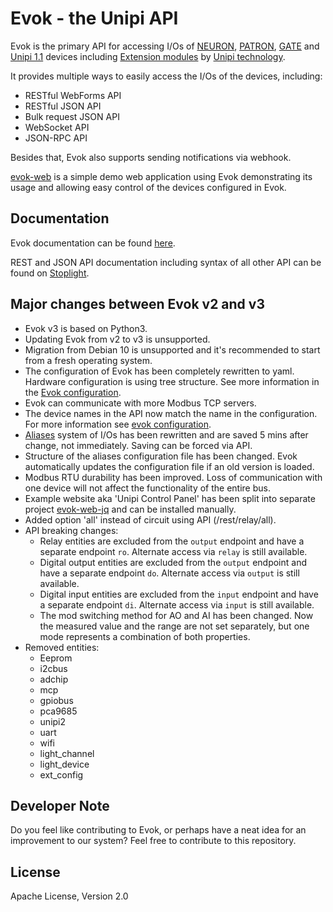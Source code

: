 # Evok - the Unipi API

Evok is the primary API for accessing I/Os of [NEURON], [PATRON], [GATE] and [Unipi 1.1] devices including [Extension modules] by [Unipi technology].

It provides multiple ways to easily access the I/Os of the devices, including:

- RESTful WebForms API
- RESTful JSON API
- Bulk request JSON API
- WebSocket API
- JSON-RPC API

Besides that, Evok also supports sending notifications via webhook.

[evok-web] is a simple demo web application using Evok demonstrating its usage and allowing easy control of the devices configured in Evok.

## Documentation

Evok documentation can be found [here](https://evok.readthedocs.io/).

REST and JSON API documentation including syntax of all other API can be found on [Stoplight](https://unipitechnology.stoplight.io/docs/evok/nufpnwh01hk75-evok).

## Major changes between Evok v2 and v3

- Evok v3 is based on Python3.
- Updating Evok from v2 to v3 is unsupported.
- Migration from Debian 10 is unsupported and it's recommended to start from a fresh operating system.
- The configuration of Evok has been completely rewritten to yaml. Hardware configuration is using tree structure. See more information in the [Evok configuration](https://evok.readthedocs.io/en/latest/configs/evok_configuration/).
- Evok can communicate with more Modbus TCP servers.
- The device names in the API now match the name in the configuration. For more information see [evok configuration](https://evok.readthedocs.io/en/latest/configs/evok_configuration/).
- [Aliases](https://evok.readthedocs.io/en/latest/configs/aliases/) system of I/Os has been rewritten and are saved 5 mins after change, not immediately. Saving can be forced via API.
- Structure of the aliases configuration file has been changed. Evok automatically updates the configuration file if an old version is loaded.
- Modbus RTU durability has been improved. Loss of communication with one device will not affect the functionality of the entire bus.
- Example website aka 'Unipi Control Panel' has been split into separate project [evok-web-jq](https://github.com/UniPiTechnology/evok-web-jq) and can be installed manually.
- Added option 'all' instead of circuit using API (/rest/relay/all).
- API breaking changes:
    - Relay entities are excluded from the `output` endpoint and have a separate endpoint `ro`.  Alternate access via `relay` is still available.
    - Digital output entities are excluded from the `output` endpoint and have a separate endpoint `do`. Alternate access via `output` is still available.
    - Digital input entities are excluded from the `input` endpoint and have a separate endpoint `di`. Alternate access via `input` is still available.
    - The mod switching method for AO and AI has been changed. Now the measured value and the range are not set separately, but one mode represents a combination of both properties.
- Removed entities:
  - Eeprom
  - i2cbus
  - adchip
  - mcp
  - gpiobus
  - pca9685
  - unipi2
  - uart
  - wifi
  - light_channel
  - light_device
  - ext_config

## Developer Note

Do you feel like contributing to Evok, or perhaps have a neat idea for an improvement to our system? Feel free to contribute to this repository.

## License

Apache License, Version 2.0

[NEURON]:https://www.unipi.technology/products/unipi-neuron-3?categoryId=2
[PATRON]:https://www.unipi.technology/products/unipi-patron-374
[GATE]:https://www.unipi.technology/products/unipi-gate-388
[Unipi 1.1]:https://www.unipi.technology/products/unipi-1-1-1-1-lite-19?categoryId=1
[Evok-web]:https://github.com/UniPiTechnology/evok-web-jq
[Extension modules]:https://www.unipi.technology/products?category=32
[Unipi technology]:https://www.unipi.technology/
